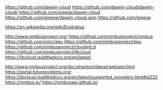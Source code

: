 
<!--
-->

https://github.com/dasein-cloud
https://github.com/dasein-cloud/dasein-cloud/
https://github.com/greese/dasein-cloud
https://github.com/greese/dasein-cloud-asm
https://github.com/greese

https://en.wikipedia.org/wiki/Enstratius

http://www.nimbusproject.org/
https://github.com/nimbusproject/nimbus
https://github.com/ooici/epu
https://github.com/nimbusproject/epu
https://github.com/nimbusproject/cloudinit.d
https://github.com/nimbusproject/libcloud
https://libcloud.readthedocs.org/en/latest/

http://www.nimbusproject.org/doc/phantom/latest/webapp.html
https://portal.futuresystems.org/
https://libcloud.readthedocs.org/en/latest/supported_providers.html#id233
https://nimbus.io/
https://nimbusapi.github.io/

<!-- vim: set autoindent expandtab sw=4 syntax=markdown: -->
